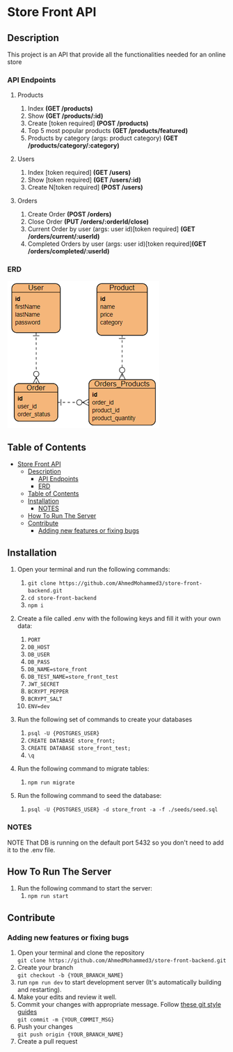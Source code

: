 # Store Front API

## Description

This project is an API that provide all the functionalities needed for an online store

### API Endpoints

1. Products

    1. Index <b>(GET /products)</b>
    2. Show <b>(GET /products/:id)</b>
    3. Create [token required] <b>(POST /products)</b>
    4. Top 5 most popular products <b>(GET /products/featured)</b>
    5. Products by category (args: product category) <b>(GET /products/category/:category)</b>

1. Users
    1. Index [token required] <b>(GET /users)</b>
    2. Show [token required] <b>(GET /users/:id)</b>
    3. Create N[token required] <b>(POST /users)</b>
1. Orders
    1. Create Order <b>(POST /orders)</b>
    2. Close Order <b>(PUT /orders/:orderId/close)</b>
    3. Current Order by user (args: user id)[token required] <b>(GET /orders/current/:userId)</b>
    4. Completed Orders by user (args: user id)[token required]<b>(GET /orders/completed/:userId)</b>

### ERD

![ERD](https://github.com/AhmedMohammed3/store-front-backend/blob/master/erd.PNG)

## Table of Contents

- [Store Front API](#store-front-api)
  - [Description](#description)
    - [API Endpoints](#api-endpoints)
    - [ERD](#erd)
  - [Table of Contents](#table-of-contents)
  - [Installation](#installation)
    - [NOTES](#notes)
  - [How To Run The Server](#how-to-run-the-server)
  - [Contribute](#contribute)
    - [Adding new features or fixing bugs](#adding-new-features-or-fixing-bugs)

## Installation

1. Open your terminal and run the following commands:<br/>

    1. `git clone https://github.com/AhmedMohammed3/store-front-backend.git`
    2. `cd store-front-backend`
    3. `npm i`

2. Create a file called .env with the following keys and fill it with your own data:<br/>

    1. `PORT`
    2. `DB_HOST`
    3. `DB_USER`
    4. `DB_PASS`
    5. `DB_NAME=store_front`
    6. `DB_TEST_NAME=store_front_test`
    7. `JWT_SECRET`
    8. `BCRYPT_PEPPER`
    9. `BCRYPT_SALT`
    10. `ENV=dev`

3. Run the following set of commands to create your databases<br/>

    1. `psql -U {POSTGRES_USER}`
    2. `CREATE DATABASE store_front;`
    3. `CREATE DATABASE store_front_test;`
    4. `\q`

4. Run the following command to migrate tables:<br/>
    1. `npm run migrate`
5. Run the following command to seed the database:<br/>
    1. `psql -U {POSTGRES_USER} -d store_front -a -f ./seeds/seed.sql`

### NOTES

NOTE That DB is running on the default port 5432 so you don't need to add it to the .env file.

## How To Run The Server

1. Run the following command to start the server:<br/>
    1. `npm run start`

## Contribute

### Adding new features or fixing bugs

1. Open your terminal and clone the repository<br/>
   `git clone https://github.com/AhmedMohammed3/store-front-backend.git`
2. Create your branch<br/>
   `git checkout -b {YOUR_BRANCH_NAME}`
3. run `npm run dev` to start development server (It's automatically building and restarting).
4. Make your edits and review it well.
5. Commit your changes with appropriate message. Follow [these git style guides](https://udacity.github.io/git-styleguide/)<br/>
   `git commit -m {YOUR_COMMIT_MSG}`
6. Push your changes<br/>
   `git push origin {YOUR_BRANCH_NAME}`
7. Create a pull request
